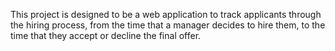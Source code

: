 This project is designed to be a web application to track applicants through the hiring process, from the time that a manager decides to hire them, to the time that they accept or decline the final offer.
